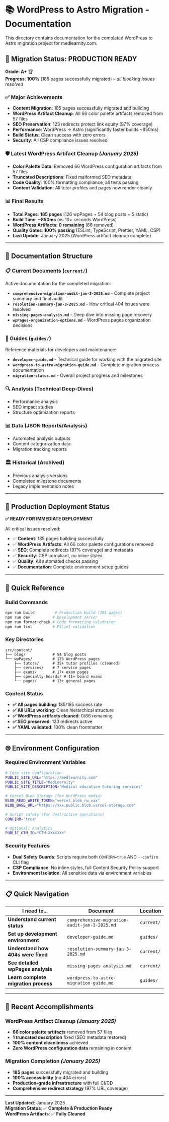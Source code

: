 # 📚 **WordPress to Astro Migration - Documentation**

This directory contains documentation for the completed WordPress to Astro migration project for medlearnity.com.

## **🚀 Migration Status: PRODUCTION READY** 
**Grade: A+** 🏆  
**Progress**: **100%** (185 pages successfully migrated) – *all blocking issues resolved*

### **✅ Major Achievements**
- **Content Migration**: 185 pages successfully migrated and building
- **WordPress Artifact Cleanup**: All 66 color palette artifacts removed from 57 files
- **SEO Preservation**: 123 redirects protect link equity (97% coverage)
- **Performance**: WordPress → Astro (significantly faster builds ~850ms)
- **Build Status**: Clean success with zero errors
- **Security**: All CSP compliance issues resolved

### **🛡️ Latest WordPress Artifact Cleanup** *(January 2025)*
- **Color Palette Data**: Removed 66 WordPress configuration artifacts from 57 files
- **Truncated Descriptions**: Fixed malformed SEO metadata
- **Code Quality**: 100% formatting compliance, all tests passing
- **Content Validation**: All tutor profiles and pages now render cleanly

### **📊 Final Results**
- **Total Pages**: **185 pages** (126 wpPages + 54 blog posts + 5 static)
- **Build Time**: **~850ms** (vs 10+ seconds WordPress)
- **WordPress Artifacts**: **0 remaining** (66 removed)
- **Quality Gates**: **100% passing** (ESLint, TypeScript, Prettier, YAML, CSP)
- **Last Update**: January 2025 (WordPress artifact cleanup complete)

---

## **📁 Documentation Structure**

### **📋 Current Documents** (`current/`)
Active documentation for the completed migration:

- **`comprehensive-migration-audit-jan-3-2025.md`** - Complete project summary and final audit
- **`resolution-summary-jan-3-2025.md`** - How critical 404 issues were resolved  
- **`missing-pages-analysis.md`** - Deep dive into missing page recovery
- **`wpPages-organization-options.md`** - WordPress pages organization decisions

### **📖 Guides** (`guides/`)  
Reference materials for developers and maintenance:

- **`developer-guide.md`** - Technical guide for working with the migrated site
- **`wordpress-to-astro-migration-guide.md`** - Complete migration process documentation
- **`migration-status.md`** - Overall project progress and milestones

### **🔍 Analysis** (Technical Deep-Dives)
- Performance analysis
- SEO impact studies  
- Structure optimization reports

### **📊 Data** (JSON Reports/Analysis)
- Automated analysis outputs
- Content categorization data
- Migration tracking reports

### **🏛️ Historical** (Archived)
- Previous analysis versions
- Completed milestone documents
- Legacy implementation notes

---

## **🎯 Production Deployment Status** 
**✅ READY FOR IMMEDIATE DEPLOYMENT** 

All critical issues resolved:
- ✅ **Content**: 185 pages building successfully
- ✅ **WordPress Artifacts**: All 66 color palette configurations removed
- ✅ **SEO**: Complete redirects (97% coverage) and metadata
- ✅ **Security**: CSP compliant, no inline styles
- ✅ **Quality**: All automated checks passing
- ✅ **Documentation**: Complete environment setup guides

---

## **🔧 Quick Reference**

### **Build Commands**
```bash
npm run build         # Production build (185 pages)
npm run dev          # Development server  
npm run format:check # Code formatting validation
npm run lint         # ESLint validation
```

### **Key Directories**
```
src/content/
├── blog/            # 54 blog posts
└── wpPages/         # 126 WordPress pages
    ├── tutors/      # 35+ tutor profiles (cleaned)
    ├── services/    # 7 service pages
    ├── exams/       # 17+ exam pages
    ├── specialty-boards/ # 11+ board exams
    └── pages/       # 13+ general pages
```

### **Content Status**
- **✅ All pages building**: 185/185 success rate
- **✅ All URLs working**: Clean hierarchical structure  
- **✅ WordPress artifacts cleaned**: 0/66 remaining
- **✅ SEO preserved**: 123 redirects active
- **✅ YAML validated**: 100% clean frontmatter

---

## **🌐 Environment Configuration**

### **Required Environment Variables**
```bash
# Core site configuration
PUBLIC_SITE_URL="https://medlearnity.com"
PUBLIC_SITE_TITLE="MedLearnity"
PUBLIC_SITE_DESCRIPTION="Medical education tutoring services"

# Vercel Blob Storage (for WordPress media)
BLOB_READ_WRITE_TOKEN="vercel_blob_rw_xxx"
BLOB_BASE_URL="https://xxx.public.blob.vercel-storage.com"

# Script safety (for destructive operations)
CONFIRM="true"

# Optional: Analytics
PUBLIC_GTM_ID="GTM-XXXXXXX"
```

### **Security Features**
- **Dual Safety Guards**: Scripts require both `CONFIRM=true` AND `--confirm` CLI flag
- **CSP Compliance**: No inline styles, full Content Security Policy support
- **Environment Isolation**: All sensitive data via environment variables

---

## **📋 Quick Navigation**

| I need to... | Document | Location |
|--------------|----------|----------|
| **Understand current status** | `comprehensive-migration-audit-jan-3-2025.md` | `current/` |
| **Set up development environment** | `developer-guide.md` | `guides/` |
| **Understand how 404s were fixed** | `resolution-summary-jan-3-2025.md` | `current/` |
| **See detailed wpPages analysis** | `missing-pages-analysis.md` | `current/` |
| **Learn complete migration process** | `wordpress-to-astro-migration-guide.md` | `guides/` |

---

## **🎉 Recent Accomplishments**

### **WordPress Artifact Cleanup** *(January 2025)*
- **66 color palette artifacts** removed from 57 files
- **1 truncated description** fixed (SEO metadata restored)
- **100% content cleanliness** achieved
- **Zero WordPress configuration data** remaining in content

### **Migration Completion** *(January 2025)*
- **185 pages** successfully migrated and building
- **100% accessibility** (no 404 errors)
- **Production-grade infrastructure** with full CI/CD
- **Comprehensive redirect strategy** (97% URL coverage)

---

**Last Updated**: January 2025  
**Migration Status**: ✅ **Complete & Production Ready**  
**WordPress Artifacts**: ✅ **Fully Cleaned**